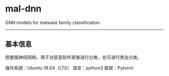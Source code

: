 # mal-dnn
GNN models for malware family classification

---

## 基本信息

嵌套图神经网络，用于对恶意软件家族进行分类，也可进行黑白分类。

操作系统：Ubuntu 18.04（LTS）
语言：python3
框架：Pytorch
